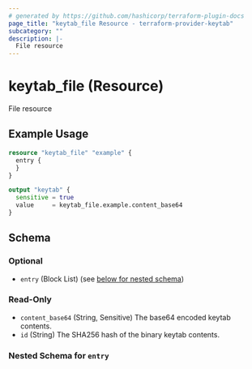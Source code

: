 ```yaml
---
# generated by https://github.com/hashicorp/terraform-plugin-docs
page_title: "keytab_file Resource - terraform-provider-keytab"
subcategory: ""
description: |-
  File resource
---
```


# keytab_file (Resource)

File resource

## Example Usage

```terraform
resource "keytab_file" "example" {
  entry {
  }
}

output "keytab" {
  sensitive = true
  value     = keytab_file.example.content_base64
}
```

<!-- schema generated by tfplugindocs -->
## Schema

### Optional

- `entry` (Block List) (see [below for nested schema](#nestedblock--entry))

### Read-Only

- `content_base64` (String, Sensitive) The base64 encoded keytab contents.
- `id` (String) The SHA256 hash of the binary keytab contents.

<a id="nestedblock--entry"></a>
### Nested Schema for `entry`


